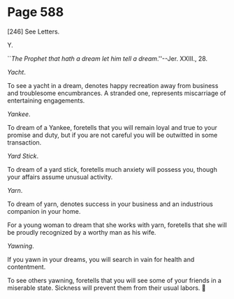 # Page 588
[246] See Letters.




Y.



``_The Prophet that hath a dream let him tell a dream_.''--Jer. XXIII., 28.


_Yacht_.


To see a yacht in a dream, denotes happy recreation away
from business and troublesome encumbrances. A stranded one,
represents miscarriage of entertaining engagements.


_Yankee_.


To dream of a Yankee, foretells that you will remain loyal
and true to your promise and duty, but if you are not careful
you will be outwitted in some transaction.


_Yard Stick_.


To dream of a yard stick, foretells much anxiety will possess you,
though your affairs assume unusual activity.


_Yarn_.


To dream of yarn, denotes success in your business and an industrious
companion in your home.


For a young woman to dream that she works with yarn, foretells that she
will be proudly recognized by a worthy man as his wife.


_Yawning_.


If you yawn in your dreams, you will search in vain for
health and contentment.


To see others yawning, foretells that you will see some of your friends
in a miserable state. Sickness will prevent them from their usual labors.
